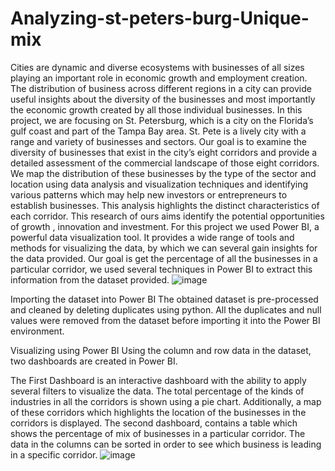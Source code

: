 # Analyzing-st-peters-burg-Unique-mix


Cities are dynamic and diverse ecosystems with businesses of all sizes playing an important role in economic growth and employment creation. The distribution of business across different regions in a city can provide useful insights about the diversity of the businesses and most importantly the economic growth created by all those individual businesses.
In this project, we are focusing on St. Petersburg, which is a city on the Florida’s gulf coast and part of the Tampa Bay area. St. Pete is a lively city with a range and variety of businesses and sectors. Our goal is to examine the diversity of businesses that exist in the city’s eight corridors and provide a detailed assessment of the commercial landscape of those eight corridors. We map the distribution of these businesses by the type of the sector and location using data analysis and visualization techniques and identifying various patterns which may help new investors or entrepreneurs to establish businesses.
This analysis highlights the distinct characteristics of each corridor. This research of ours aims identify the potential opportunities of growth , innovation and investment. 
For this project we used Power BI, a powerful data visualization tool. It provides a wide range of tools and methods for visualizing the data, by which we can several gain insights for the data provided. Our goal is get the percentage of all the businesses in a particular corridor, we used several techniques in Power BI to extract this information from the dataset provided.
![image](https://user-images.githubusercontent.com/58774677/234416922-fa145a7c-398a-4313-9918-77e8896ccafc.png)

Importing the dataset into Power BI
The obtained dataset is pre-processed and cleaned by deleting duplicates using python. All the duplicates and null values were removed from the dataset before importing it into the Power BI environment.  

Visualizing using Power BI
Using the column and row data in the dataset, two dashboards are created in Power BI. 

The First Dashboard is an interactive dashboard with the ability to apply several filters to visualize the data. The total percentage of the kinds of industries in all the corridors is shown using a pie chart. Additionally, a map of these corridors which highlights the location of the businesses in the corridors is displayed. The second dashboard, contains a table which shows the percentage of mix of businesses in a particular corridor. The data in the columns can be sorted in order to see which business is leading in a specific corridor.
![image](https://user-images.githubusercontent.com/58774677/234417000-9c4395a5-ac04-43ee-a169-503562680a80.png)
